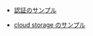 - [認証のサンプル](https://chiaki1990.github.io/simple/gcp/firebase/sample/auth_sample.html)

- [cloud storage のサンプル](https://chiaki1990.github.io/simple/gcp/firebase/sample/storage_sample.html)
